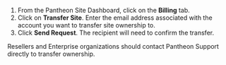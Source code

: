 <ol>
 <li>From the Pantheon Site Dashboard, click on the <strong>Billing</strong> tab.</li>
 <li>Click on <strong>Transfer Site</strong>. Enter the email address associated with the account you want to transfer site ownership to.</li>
 <li>Click <strong>Send Request</strong>. The recipient will need to confirm the transfer.</li>
</ol>

<p>Resellers and Enterprise organizations should contact Pantheon Support directly to transfer ownership.</p>
